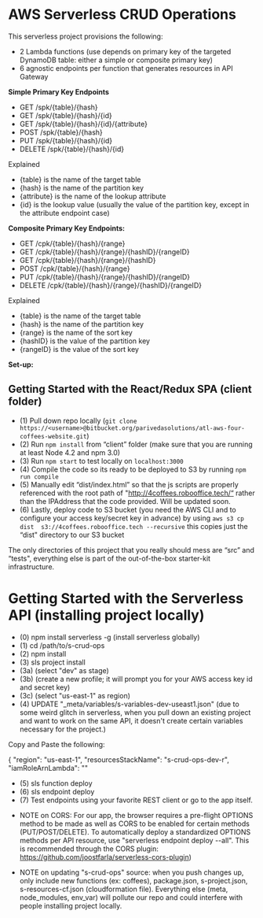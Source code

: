 # AWS Serverless CRUD Operations

This serverless project provisions the following:

- 2 Lambda functions (use depends on primary key of the targeted DynamoDB table: either a simple or composite primary key)
- 6 agnostic endpoints per function that generates resources in API Gateway


**Simple Primary Key Endpoints**
- GET /spk/{table}/{hash}
- GET /spk/{table}/{hash}/{id}
- GET /spk/{table}/{hash}/{id}/{attribute}
- POST /spk/{table}/{hash}
- PUT /spk/{table}/{hash}/{id}
- DELETE /spk/{table}/{hash}/{id}


Explained

- {table} is the name of the target table
- {hash} is the name of the partition key
- {attribute} is the name of the lookup attribute
- {id} is the lookup value (usually the value of the partition key, except in the attribute endpoint case)


**Composite Primary Key Endpoints:**
- GET /cpk/{table}/{hash}/{range}
- GET /cpk/{table}/{hash}/{range}/{hashID}/{rangeID}
- GET /cpk/{table}/{hash}/{range}/{hashID}
- POST /cpk/{table}/{hash}/{range}
- PUT /cpk/{table}/{hash}/{range}/{hashID}/{rangeID}
- DELETE /cpk/{table}/{hash}/{range}/{hashID}/{rangeID}

Explained

- {table} is the name of the target table
- {hash} is the name of the partition key
- {range} is the name of the sort key
- {hashID} is the value of the partition key
- {rangeID} is the value of the sort key


**Set-up:**
## Getting Started with the React/Redux SPA (client folder)

- (1) Pull down repo locally (`git clone https://<username>@bitbucket.org/parivedasolutions/atl-aws-four-coffees-website.git`)
- (2) Run `npm install` from “client” folder (make sure that you are running at least Node 4.2 and npm 3.0)
- (3) Run `npm start` to test locally on `localhost:3000`
- (4) Compile the code so its ready to be deployed to S3 by running `npm run compile`
- (5) Manually edit “dist/index.html” so that the js scripts are properly referenced with the root path of "http://4coffees.robooffice.tech/“ rather than the IPAddress that the code provided. Will be updated soon.
- (6) Lastly, deploy code to S3 bucket (you need the AWS CLI and to configure your access key/secret key in advance) by using `aws s3 cp dist  s3://4coffees.robooffice.tech --recursive` this copies just the “dist" directory to our S3 bucket


The only directories of this project that you really should mess are “src” and “tests", everything else is part of the out-of-the-box starter-kit infrastructure.



# Getting Started with the Serverless API (installing project locally)

- (0) npm install serverless -g (install serverless globally)
- (1) cd /path/to/s-crud-ops
- (2) npm install
- (3) sls project install
- (3a) (select "dev" as stage)
- (3b) (create a new profile; it will prompt you for your AWS access key id and secret key)
- (3c) (select "us-east-1" as region)
- (4) UPDATE "_meta/variables/s-variables-dev-useast1.json"  (due to some weird glitch in serverless, when you pull down an existing project and want to work on the same API, it doesn't create certain variables necessary for the project.)

Copy and Paste the following: 

{
  "region": "us-east-1",
  "resourcesStackName": "s-crud-ops-dev-r",
  "iamRoleArnLambda": "<INSERT YOUR POLICY>"
- (5) sls function deploy
- (6) sls endpoint deploy
- (7) Test endpoints using your favorite REST client or go to the app itself.



* NOTE on CORS: For our app, the browser requires a pre-flight OPTIONS method to be made as well as CORS to be enabled for certain methods (PUT/POST/DELETE).
To automatically deploy a standardized OPTIONS methods per API resource, use "serverless endpoint deploy --all". This is recommended through the CORS plugin: https://github.com/joostfarla/serverless-cors-plugin)

* NOTE on updating "s-crud-ops" source: when you push changes up, only include new functions (ex: coffees), package.json, s-project.json, s-resources-cf.json (cloudformation file). Everything else (meta, node_modules, env_var) will pollute our repo and could interfere with people installing project locally.

